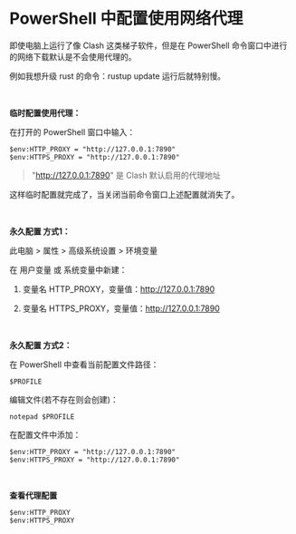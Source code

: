 # PowerShell 中配置使用网络代理

即使电脑上运行了像 Clash 这类梯子软件，但是在 PowerShell 命令窗口中进行的网络下载默认是不会使用代理的。

例如我想升级 rust 的命令：rustup update 运行后就特别慢。

<br>

**临时配置使用代理：**

在打开的 PowerShell 窗口中输入：

```
$env:HTTP_PROXY = "http://127.0.0.1:7890"
$env:HTTPS_PROXY = "http://127.0.0.1:7890"
```

> "http://127.0.0.1:7890" 是 Clash 默认启用的代理地址

这样临时配置就完成了，当关闭当前命令窗口上述配置就消失了。

<br>

**永久配置 方式1：**

此电脑 > 属性 > 高级系统设置 > 环境变量

在 用户变量 或 系统变量中新建：

1. 变量名 HTTP_PROXY，变量值：http://127.0.0.1:7890
  
2. 变量名 HTTPS_PROXY，变量值：http://127.0.0.1:7890
  

<br>

**永久配置 方式2：**

在 PowerShell 中查看当前配置文件路径：

```
$PROFILE
```

编辑文件(若不存在则会创建)：

```
notepad $PROFILE
```

在配置文件中添加：

```
$env:HTTP_PROXY = "http://127.0.0.1:7890"
$env:HTTPS_PROXY = "http://127.0.0.1:7890"
```

<br>

**查看代理配置**

```
$env:HTTP_PROXY
$env:HTTPS_PROXY
```
